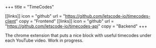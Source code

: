 +++
title = "TimeCodes"

[[links]]
  icon = "github"
  url = "https://github.com/letscode-io/timecodes-client"
  copy = "Frontend"
[[links]]
  icon = "github"
  url = "https://github.com/letscode-io/timecodes-api"
  copy = "Backend"
+++

The chrome extension that puts a nice block with useful timecodes under each YouTube video. Work in progress.
